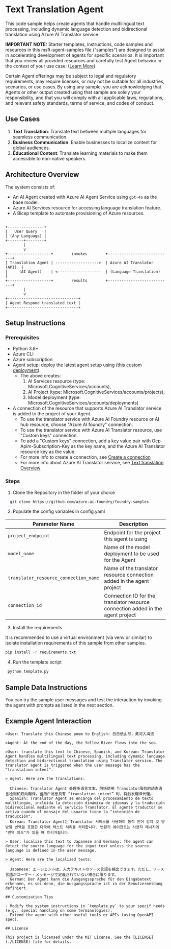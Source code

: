 # Text Translation Agent

This code sample helps create agents that handle multilingual text processing, including dynamic language detection and bidirectional translation using Azure AI Translator service.

**IMPORTANT NOTE:** Starter templates, instructions, code samples and resources in this msft-agent-samples file (“samples”) are designed to assist in accelerating development of agents for specific scenarios. It is important that you review all provided resources and carefully test Agent behavior in the context of your use case: ([Learn More](https://learn.microsoft.com/en-us/legal/cognitive-services/agents/transparency-note?context=%2Fazure%2Fai-services%2Fagents%2Fcontext%2Fcontext)). 

Certain Agent offerings may be subject to legal and regulatory requirements, may require licenses, or may not be suitable for all industries, scenarios, or use cases. By using any sample, you are acknowledging that Agents or other output created using that sample are solely your responsibility, and that you will comply with all applicable laws, regulations, and relevant safety standards, terms of service, and codes of conduct.  

## Use Cases

1. **Text Translation**: Translate text between multiple languages for seamless communication.
2. **Business Communication**: Enable businesses to localize content for global audiences.
3. **Educational Content**: Translate learning materials to make them accessible to non-native speakers.

## Architecture Overview

The system consists of:

- An AI Agent created with Azure AI Agent Service using `gpt-4o` as the base model.
- Azure AI Services resource for accessing language translation feature.
- A Bicep template to automate provisioning of Azure resources.

```text

+----------------+                         
|   User Query   |                         
| (Any Language) |                         
+-------+--------+                         
        |                                  
        v                                  
+-------------------+        invokes        +----------------------------+
| Translation Agent | ------------------->  | Azure AI Translator (API)  |
|     (AI Agent)    | <-------------------  | (Language Translation)     |
+-------------------+        results        +----------------------------+
        |                                  
        v                                  
+-------------------------------+           
| Agent Respond translated text |                   
+-------------------------------+           

```

## Setup Instructions

### Prerequisites

- Python 3.8+
- Azure CLI
- Azure subscription
- Agent setup: deploy the latest agent setup using ([this custom deployment](https://github.com/azure-ai-foundry/foundry-samples/tree/main/use-cases/agents/setup/basic-setup)).
  - The above creates:
    1. AI Services resource (type: Microsoft.CognitiveServices/accounts),
    2. AI Project (type: Microsoft.CognitiveServices/accounts/projects),
    3. Model deployment (type: Microsoft.CognitiveServices/accounts/deployments) 
- A connection of the resource that supports Azure AI Translator service is added to the project of your Agent. 
  - To use the translator service with Azure AI Foundry resource or AI hub resource, choose "Azure AI foundry" connection. 
  - To use the translator service with Azure AI Translator resource, use "Custom keys" connection. 
  - To add a "Custom keys" connection, add a key value pair with Ocp-Apim-Subscription-Key as the key name, and the Azure AI Translator resource key as the value. 
  - For more info to create a connection, see [Create a connection](https://learn.microsoft.com/azure/ai-foundry/how-to/connections-add)
  - For more info about Azure AI Translator service, see [Text translation Overview](https://learn.microsoft.com/en-us/azure/ai-services/translator/text-translation/overview)

### Steps

1. Clone the Repository in the folder of your choice

```bash
  git clone https://github.com/azure-ai-foundry/foundry-samples
```

2. Populate the config variables in config.yaml

| Parameter Name                         | Description                                                                       |
|----------------------------------------|-----------------------------------------------------------------------------------|
| `project_endpoint`                     | Endpoint for the project this agent is using                                      |
| `model_name`                           | Name of the model deployment to be used for the Agent                             |
| `translator_resource_connection_name`  | Name of the translator resource connection added in the agent project             |
| `connection_id`                        | Connection ID for the translator resource connection added in the agent project   |

3. Install the requirements

  It is recommended to use a virtual environment (via venv or similar) to isolate installation requirements of this sample from other samples.

  ```bash
  pip install -r requirements.txt
  ```

4. Run the template script

```bash
 python template.py
```

## Sample Data Instructions

You can try the sample user messages and test the interaction by invoking the agent with prompts as listed in the next section.

## Example Agent Interaction

```text
>User: Translate this Chinese poem to English: 白日依山尽，黄河入海流

>Agent: At the end of the day, the Yellow River flows into the sea.

>User: translate this text to Chinese, Spanish, and Korean: Translator Agent handles multilingual text processing, including dynamic language detection and bidirectional translation using Translator service. The translator agent is triggered when the user message has the “translation intent”.

> Agent: Here are the translations:

  Chinese: Translator Agent 处理多语言文本，包括使用 Translator服务的动态语言检测和双向翻译。当用户消息具有 “translation intent” 时，将触发翻译代理。
  Spanish: Translator Agent se encarga del procesamiento de texto multilingüe, incluida la detección dinámica de idiomas y la traducción bidireccional mediante el servicio Translator. El agente traductor se activa cuando el mensaje del usuario tiene la "intención de traducción".
  Korean: Translator Agent는 Translator 서비스를 사용하여 동적 언어 감지 및 양방향 번역을 포함한 다국어 텍스트 처리를 처리합니다. 변환기 에이전트는 사용자 메시지에 "번역 의도"가 있을 때 트리거됩니다.

> User: localize this text to Japanese and Germany: The agent can detect the source language for the input text unless the source language is defined in the user message. 

> Agent: Here are the localized texts:

  Japanese: エージェントは、入力テキストのソース言語を検出できます。ただし、ソース言語がユーザー・メッセージで定義されていない場合に限ります。
  German: Der Agent kann die Ausgangssprache für den Eingabetext erkennen, es sei denn, die Ausgangssprache ist in der Benutzermeldung definiert.

## Customization Tips

- Modify the system instructions in `template.py` to your specif needs (e.g., special handling on some terminologies).
- Extend the agent with other useful tools or APIs (using OpenAPI spec).

## License

This project is licensed under the MIT License. See the [LICENSE](./LICENSE) file for details.
